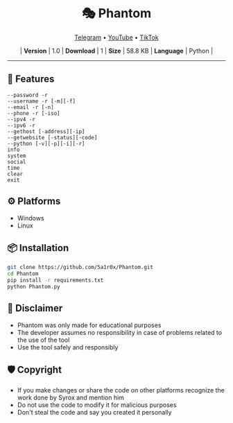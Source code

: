 <h1 align='center'>🎭 Phantom</h1>

<p align='center'>
<a href="https://t.me/SyroxModsOfficial" align='center'>Telegram</a> • <a href="https://youtube.com/@SyroxModsOfficial" align="center">YouTube</a> • <a href="https://tiktok.com/@syroxmodsofficial">TikTok</a>
</p>
<p align='center'>
| <strong>Version</strong> | 1.0 | <strong>Download</strong> | 1 | <strong>Size</strong> | 58.8 KB | <strong>Language</strong> | Python |
</p>

---
## 🚀 Features
<p>
   
```
--password -r
--username -r [-m][-f]
--email -r [-n]
--phone -r [-iso]
--ipv4 -r
--ipv6 -r
--gethost [-address][-ip]
--getwebsite [-status][-code]
--python [-v][-p][-i][-r]
info
system
social
time
clear
exit
```

## ⚙️ Platforms
- Windows
- Linux

## 📦 Installation

```bash
git clone https://github.com/5a1r0x/Phantom.git
cd Phantom
pip install -r requirements.txt
python Phantom.py
```
## 📢 Disclaimer
- Phantom was only made for educational purposes
- The developer assumes no responsibility in case of problems related to the use of the tool
- Use the tool safely and responsibly

## 🛡 Copyright
- If you make changes or share the code on other platforms recognize the work done by Syrox and mention him
- Do not use the code to modify it for malicious purposes
- Don't steal the code and say you created it personally
